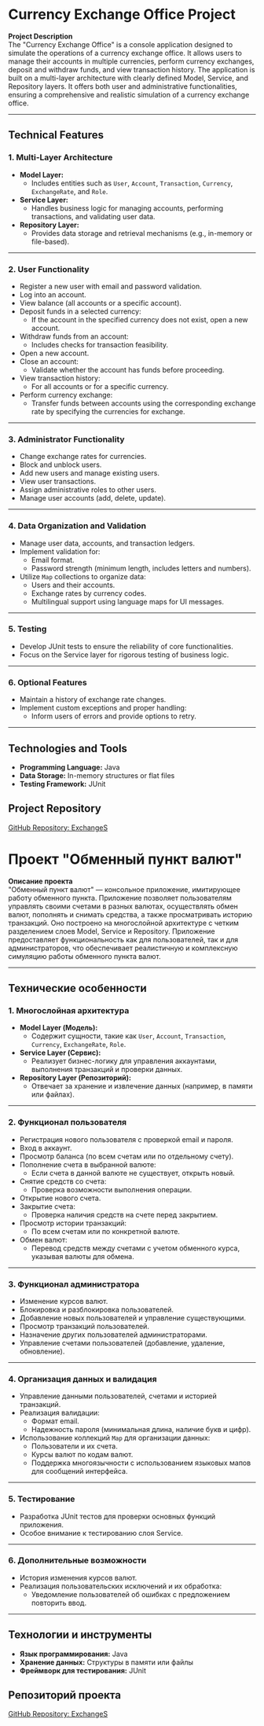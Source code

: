 # Currency Exchange Office Project

**Project Description**  
The "Currency Exchange Office" is a console application designed to simulate the operations of a currency exchange office. It allows users to manage their accounts in multiple currencies, perform currency exchanges, deposit and withdraw funds, and view transaction history. The application is built on a multi-layer architecture with clearly defined Model, Service, and Repository layers. It offers both user and administrative functionalities, ensuring a comprehensive and realistic simulation of a currency exchange office.

---

## Technical Features

### 1. Multi-Layer Architecture
- **Model Layer:**
  - Includes entities such as `User`, `Account`, `Transaction`, `Currency`, `ExchangeRate`, and `Role`.
- **Service Layer:**
  - Handles business logic for managing accounts, performing transactions, and validating user data.
- **Repository Layer:**
  - Provides data storage and retrieval mechanisms (e.g., in-memory or file-based).

---

### 2. User Functionality
- Register a new user with email and password validation.
- Log into an account.
- View balance (all accounts or a specific account).
- Deposit funds in a selected currency:
  - If the account in the specified currency does not exist, open a new account.
- Withdraw funds from an account:
  - Includes checks for transaction feasibility.
- Open a new account.
- Close an account:
  - Validate whether the account has funds before proceeding.
- View transaction history:
  - For all accounts or for a specific currency.
- Perform currency exchange:
  - Transfer funds between accounts using the corresponding exchange rate by specifying the currencies for exchange.

---

### 3. Administrator Functionality
- Change exchange rates for currencies.
- Block and unblock users.
- Add new users and manage existing users.
- View user transactions.
- Assign administrative roles to other users.
- Manage user accounts (add, delete, update).

---

### 4. Data Organization and Validation
- Manage user data, accounts, and transaction ledgers.
- Implement validation for:
  - Email format.
  - Password strength (minimum length, includes letters and numbers).
- Utilize `Map` collections to organize data:
  - Users and their accounts.
  - Exchange rates by currency codes.
  - Multilingual support using language maps for UI messages.

---

### 5. Testing
- Develop JUnit tests to ensure the reliability of core functionalities.
- Focus on the Service layer for rigorous testing of business logic.

---

### 6. Optional Features
- Maintain a history of exchange rate changes.
- Implement custom exceptions and proper handling:
  - Inform users of errors and provide options to retry.

---

## Technologies and Tools
- **Programming Language:** Java
- **Data Storage:** In-memory structures or flat files
- **Testing Framework:** JUnit

## Project Repository
[GitHub Repository: ExchangeS](https://github.com/Kitasurfer/ExchangeS)

# Проект "Обменный пункт валют"

**Описание проекта**  
"Обменный пункт валют" — консольное приложение, имитирующее работу обменного пункта. Приложение позволяет пользователям управлять своими счетами в разных валютах, осуществлять обмен валют, пополнять и снимать средства, а также просматривать историю транзакций. Оно построено на многослойной архитектуре с четким разделением слоев Model, Service и Repository. Приложение предоставляет функциональность как для пользователей, так и для администраторов, что обеспечивает реалистичную и комплексную симуляцию работы обменного пункта валют.

---

## Технические особенности

### 1. Многослойная архитектура
- **Model Layer (Модель):**
  - Содержит сущности, такие как `User`, `Account`, `Transaction`, `Currency`, `ExchangeRate`, `Role`.
- **Service Layer (Сервис):**
  - Реализует бизнес-логику для управления аккаунтами, выполнения транзакций и проверки данных.
- **Repository Layer (Репозиторий):**
  - Отвечает за хранение и извлечение данных (например, в памяти или файлах).

---

### 2. Функционал пользователя
- Регистрация нового пользователя с проверкой email и пароля.
- Вход в аккаунт.
- Просмотр баланса (по всем счетам или по отдельному счету).
- Пополнение счета в выбранной валюте:
  - Если счета в данной валюте не существует, открыть новый.
- Снятие средств со счета:
  - Проверка возможности выполнения операции.
- Открытие нового счета.
- Закрытие счета:
  - Проверка наличия средств на счете перед закрытием.
- Просмотр истории транзакций:
  - По всем счетам или по конкретной валюте.
- Обмен валют:
  - Перевод средств между счетами с учетом обменного курса, указывая валюты для обмена.

---

### 3. Функционал администратора
- Изменение курсов валют.
- Блокировка и разблокировка пользователей.
- Добавление новых пользователей и управление существующими.
- Просмотр транзакций пользователей.
- Назначение других пользователей администраторами.
- Управление счетами пользователей (добавление, удаление, обновление).

---

### 4. Организация данных и валидация
- Управление данными пользователей, счетами и историей транзакций.
- Реализация валидации:
  - Формат email.
  - Надежность пароля (минимальная длина, наличие букв и цифр).
- Использование коллекций `Map` для организации данных:
  - Пользователи и их счета.
  - Курсы валют по кодам валют.
  - Поддержка многоязычности с использованием языковых мапов для сообщений интерфейса.

---

### 5. Тестирование
- Разработка JUnit тестов для проверки основных функций приложения.
- Особое внимание к тестированию слоя Service.

---

### 6. Дополнительные возможности
- История изменения курсов валют.
- Реализация пользовательских исключений и их обработка:
  - Уведомление пользователей об ошибках с предложением повторить ввод.

---

## Технологии и инструменты
- **Язык программирования:** Java
- **Хранение данных:** Структуры в памяти или файлы
- **Фреймворк для тестирования:** JUnit

## Репозиторий проекта
[GitHub Repository: ExchangeS](https://github.com/Kitasurfer/ExchangeS)
